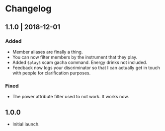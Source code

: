 # Changelog

## 1.1.0 | 2018-12-01

### Added
- Member aliases are finally a thing.
- You can now filter members by the instrument that they play. 
- Added `$play5` scam gacha command. Energy drinks not included.
- Feedback now logs your discriminator so that I can actually get in touch 
with people for clarification purposes.

### Fixed
- The power attribute filter used to not work. It works now. 

## 1.0.0

- Initial launch.